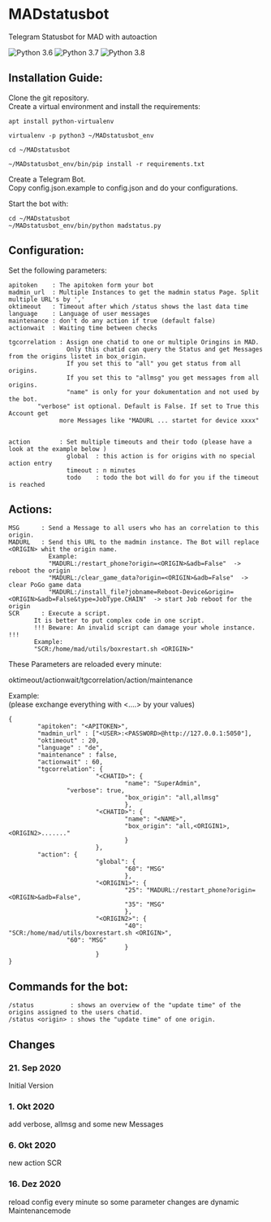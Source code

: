 # MADstatusbot
Telegram Statusbot for MAD with autoaction

![Python 3.6](https://img.shields.io/badge/python-3.6-blue.svg)
![Python 3.7](https://img.shields.io/badge/python-3.7-blue.svg)
![Python 3.8](https://img.shields.io/badge/python-3.8-blue.svg)

## Installation Guide:

Clone the git repository.  
Create a virtual environment and install the requirements:  
```
apt install python-virtualenv

virtualenv -p python3 ~/MADstatusbot_env

cd ~/MADstatusbot

~/MADstatusbot_env/bin/pip install -r requirements.txt
```

Create a Telegram Bot.  
Copy config.json.example to config.json and do your configurations.  

Start the bot with:  
```
cd ~/MADstatusbot
~/MADstatusbot_env/bin/python madstatus.py
```

## Configuration: 

Set the following parameters:  

```
apitoken    : The apitoken form your bot  
madmin_url  : Multiple Instances to get the madmin status Page. Split multiple URL's by ','  
oktimeout   : Timeout after which /status shows the last data time  
language    : Language of user messages  
maintenance : don't do any action if true (default false)
actionwait  : Waiting time between checks  

tgcorrelation : Assign one chatid to one or multiple Oringins in MAD.  
                Only this chatid can query the Status and get Messages from the origins listet in box_origin.  
                If you set this to "all" you get status from all origins.  
                If you set this to "allmsg" you get messages from all origins.  
                "name" is only for your dokumentation and not used by the bot.  
		"verbose" ist optional. Default is False. If set to True this Account get  
			  more Messages like "MADURL ... startet for device xxxx"  
			  
             
action        : Set multiple timeouts and their todo (please have a look at the example below )  
                global  : this action is for origins with no special action entry  
                timeout : n minutes  
                todo    : todo the bot will do for you if the timeout is reached  
```

## Actions:
```
MSG      : Send a Message to all users who has an correlation to this origin.  
MADURL   : Send this URL to the madmin instance. The Bot will replace <ORIGIN> whit the origin name.
           Example:
           "MADURL:/restart_phone?origin=<ORIGIN>&adb=False"  -> reboot the origin
           "MADURL:/clear_game_data?origin=<ORIGIN>&adb=False"  -> clear PoGo game data
           "MADURL:/install_file?jobname=Reboot-Device&origin=<ORIGIN>&adb=False&type=JobType.CHAIN"  -> start Job reboot for the origin
SCR      : Execute a script. 
	   It is better to put complex code in one script.
	   !!! Beware: An invalid script can damage your whole instance. !!!
	   Example:
	   "SCR:/home/mad/utils/boxrestart.sh <ORIGIN>"
```

These Parameters are reloaded every minute:

oktimeout/actionwait/tgcorrelation/action/maintenance


Example:  
(please exchange everything with <....> by your values)  

```
{
        "apitoken": "<APITOKEN>",
        "madmin_url" : ["<USER>:<PASSWORD>@http://127.0.0.1:5050"],
        "oktimeout" : 20,
        "language" : "de",
        "maintenance" : false,
        "actionwait" : 60,
        "tgcorrelation": {
                        "<CHATID>": {
                                "name": "SuperAdmin",
				"verbose": true,
                                "box_origin": "all,allmsg"
                                },
                        "<CHATID>": {
                                "name": "<NAME>",
                                "box_origin": "all,<ORIGIN1>,<ORIGIN2>......."
                                }
                        },
        "action": {
                        "global": {
                                "60": "MSG"
                                },
                        "<ORIGIN1>": {
                                "25": "MADURL:/restart_phone?origin=<ORIGIN>&adb=False",
                                "35": "MSG"
                                },
                        "<ORIGIN2>": {
                                "40": "SCR:/home/mad/utils/boxrestart.sh <ORIGIN>",
				"60": "MSG"
                                }
                        }
}
```
## Commands for the bot:
```
/status          : shows an overview of the "update time" of the origins assigned to the users chatid.
/status <origin> : shows the "update time" of one origin.
```

## Changes

### 21. Sep 2020

Initial Version

### 1. Okt 2020

add verbose, allmsg and some new Messages

### 6. Okt 2020

new action SCR

### 16. Dez 2020

reload config every minute so some parameter changes are dynamic
Maintenancemode
